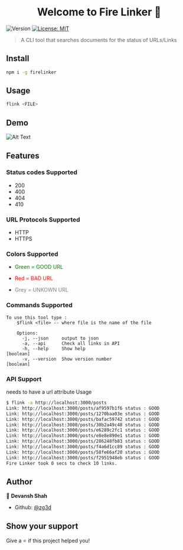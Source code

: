 <h1 align="center">Welcome to Fire Linker 👋</h1>
<p>
  <img alt="Version" src="https://img.shields.io/badge/version-0.1.0-blue.svg?cacheSeconds=2592000" />
  <a href="#" target="_blank">
    <img alt="License: MIT" src="https://img.shields.io/badge/License-MIT-yellow.svg" />
  </a>
</p>

> A CLI tool that searches documents for the status of URLs/Links

## Install

```sh
npm i -g firelinker
```

## Usage

```sh
flink <FILE>
```

## Demo

![Alt Text](cliFlink.gif)

## Features

### Status codes Supported

  <ul>
  <li>200</li> 
  <li>400 </li>
  <li>404</li>
  <li>410</li>
  </ul>

### URL Protocols Supported

  <ul>
  <li>HTTP</li> 
  <li>HTTPS</li>
  </ul>

### Colors Supported

- <p style="color:green">Green = GOOD URL</p>
- <p style="color:red">Red = BAD URL</p>
- <p style="color:grey">Grey =  UNKOWN URL</p>

### Commands Supported

```
To use this tool type :
    $flink <file> -- where file is the name of the file

    Options:
      -j, --json     output to json
      -a, --api      Check all links in API
      -h, --help     Show help                                             [boolean]
      -v, --version  Show version number                                   [boolean]
```

### API Support

needs to have a url attribute
Usage

```sh
$ flink -a http://localhost:3000/posts
Link: http://localhost:3000/posts/af9597b1f6 status : GOOD
Link: http://localhost:3000/posts/1270baa03e status : GOOD
Link: http://localhost:3000/posts/bafac59742 status : GOOD
Link: http://localhost:3000/posts/30b2a49c48 status : GOOD
Link: http://localhost:3000/posts/e6289c2fc1 status : GOOD
Link: http://localhost:3000/posts/e8e8e890e1 status : GOOD
Link: http://localhost:3000/posts/286248fb83 status : GOOD
Link: http://localhost:3000/posts/f4a6d1cc89 status : GOOD
Link: http://localhost:3000/posts/58fe66af20 status : GOOD
Link: http://localhost:3000/posts/f2951948eb status : GOOD
Fire Linker took 0 secs to check 10 links.
```

## Author

👤 **Devansh Shah**

- Github: [@zg3d](https://github.com/zg3d)

## Show your support

Give a ⭐️ if this project helped you!
